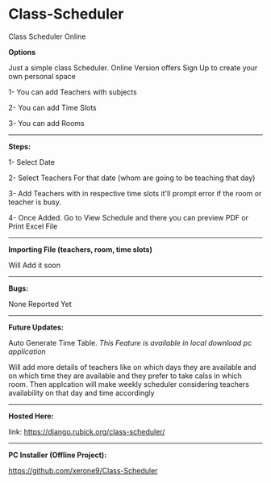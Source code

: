 # Class-Scheduler
Class Scheduler Online



**Options**

Just a simple class Scheduler. Online Version offers Sign Up to create your own personal space

1- You can add Teachers with subjects

2- You can add Time Slots

3- You can add Rooms

_____________________________________________________________

**Steps:**

1- Select Date

2- Select Teachers For that date (whom are going to be teaching that day)

3- Add Teachers with in respective time slots it'll prompt error if the room or teacher is busy.

4- Once Added. Go to View Schedule and there you can preview PDF or Print Excel File

________________________________________________________________________

**Importing File (teachers, room, time slots)**

Will Add it soon

________________________________________________________________________

**Bugs:**

None Reported Yet

_________________________________________________________________________

**Future Updates:**

Auto Generate Time Table. _This Feature is available in local download pc application_

Will add more details of teachers like on which days they are available and on which time they are available and they prefer to take calss in which room. Then applcation will make weekly scheduler considering teachers availability on that day and time accordingly
_________________________________________________________________________

**Hosted Here:**

link: https://django.rubick.org/class-scheduler/

_________________________________________________________________________

**PC Installer (Offline Project):**

https://github.com/xerone9/Class-Scheduler
